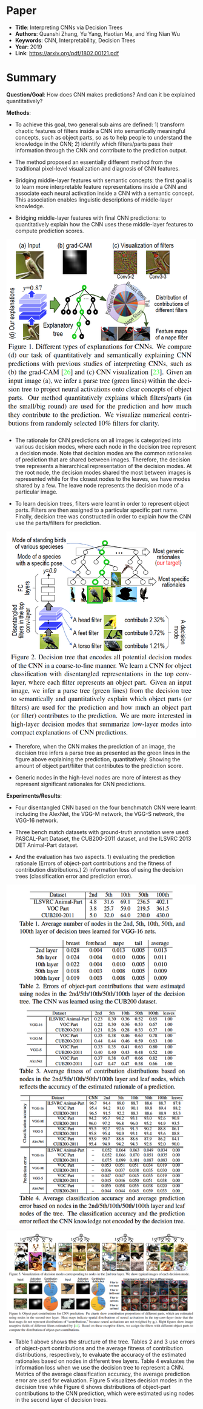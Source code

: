# Paper

-  **Title**: Interpreting CNNs via Decision Trees
-  **Authors**: Quanshi Zhang, Yu Yang, Haotian Ma, and Ying Nian Wu
-  **Keywords**: CNN, Interpretability, Decision Trees
-  **Year**: 2019
-  **Link**: https://arxiv.org/pdf/1802.00121.pdf

# Summary

**Question/Goal**: How does CNN makes predictions? And can it be explained quantitatively?

**Methods**:

- To achieve this goal, two general sub aims are defined: 1) transform chaotic features of 
filters inside a CNN into semantically meaningful concepts, such as object parts, so as to 
help people to understand the knowledge in the CNN; 2) identify which filters/parts pass their 
information through the CNN and contribute to the prediction output. 

- The method proposed an essentially different method from the traditional pixel-level visualization 
and diagnosis of CNN features.

- Bridging middle-layer features with semantic concepts: the first goal is to learn more interpretable 
feature representations inside a CNN and associate each neural activation inside a CNN with a semantic 
concept. This association enables linguistic descriptions of middle-layer knowledge.

- Bridging middle-layer features with final CNN predictions: to quantitatively explain how the 
CNN uses these middle-layer features to compute prediction scores.

<img src="images/CNN_DT_Fig1.png" width=500 align="center">

- The rationale for CNN predictions on all images is categorized into various decision modes, where 
each node in the decision tree represent a decision mode. Note that decision modes are the common 
rationales of prediction that are shared between images.  Therefore, the decision tree represents 
a hierarchical representation of the decision modes. At the root node, the decision modes shared 
the most between images is represented while for the closest nodes to the leaves, we have modes shared 
by a few. The leave node represents the decision mode of a particular image. 

- To learn decision trees, filters were learnt in order to represent object parts. 
Filters are then assigned to a particular specific part name. Finally, decision tree was constructed 
in order to explain how the CNN use the parts/filters for prediction. 

<img src="images/CNN_DT_Fig2.png" width=500 align="center">

- Therefore, when the CNN makes the prediction of an image, the decision tree infers a parse tree 
as presented as the green lines in the figure above explaining the prediction, quantitatively. 
Showing the amount of object part/filter that contributes to the prediction score. 

- Generic nodes in the high-level nodes are more of interest as they represent significant 
rationales for CNN predictions.

**Experiments/Results**:

- Four disentangled CNN based on the four benchmatch CNN were learnt: including the AlexNet, 
the VGG-M network, the VGG-S network, the VGG-16 network. 

- Three bench match datasets with ground-truth annotation were used: PASCAL-Part Dataset, 
the CUB200-2011 dataset, and the ILSVRC 2013 DET Animal-Part dataset.

- And the evaluation has two aspects. 1) evaluating the prediction rationale (Errors of 
object-part contributions and the fitness of contribution distributions.) 2) information 
loss of using the decision trees (classification error and prediction error). 

<img src="images/CNN_DT_Tables.png" width=500 align="center">

<img src="images/CNN_DT_Fig5_6.png" width=500 align="center">

- Table 1 above shows the structure of the tree. Tables 2 and 3 use errors of object-part 
contributions and the average fitness of contribution distributions, respectively, 
to evaluate the accuracy of the estimated rationales based on nodes in different tree layers. 
Table 4 evaluates the information loss when we use the decision tree to represent a CNN. 
Metrics of the average classification accuracy, the average prediction error are used for evaluation. 
Figure 5 visualizes decision modes in the decision tree while Figure 6 shows distributions of 
object-part contributions to the CNN prediction, which were estimated using nodes in the 
second layer of decision trees.  
